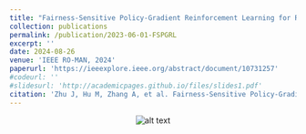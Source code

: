 ```yaml
---
title: "Fairness-Sensitive Policy-Gradient Reinforcement Learning for Reducing Bias in Robotic Assistance"
collection: publications
permalink: /publication/2023-06-01-FSPGRL
excerpt: ''
date: 2024-08-26
venue: 'IEEE RO-MAN, 2024'
paperurl: 'https://ieeexplore.ieee.org/abstract/document/10731257'
#codeurl: ''
#slidesurl: 'http://academicpages.github.io/files/slides1.pdf'
citation: 'Zhu J, Hu M, Zhang A, et al. Fairness-Sensitive Policy-Gradient Reinforcement Learning for Reducing Bias in Robotic Assistance[C]//2024 33rd IEEE International Conference on Robot and Human Interactive Communication (ROMAN). IEEE, 2024: 549-554.'
---
```


<div style="text-align: center;">
  <img src="../images/FSPGRL_teaser_roman24.png" alt="alt text">
</div>
